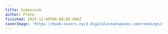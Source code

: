 ```yaml
---
title: Symposium
author: Plato
finished: 2015-12-09T00:00:00.000Z
coverImage: 'https://book-covers.nyc3.digitaloceanspaces.com/readings/symposium-01.jpg'
---
```

